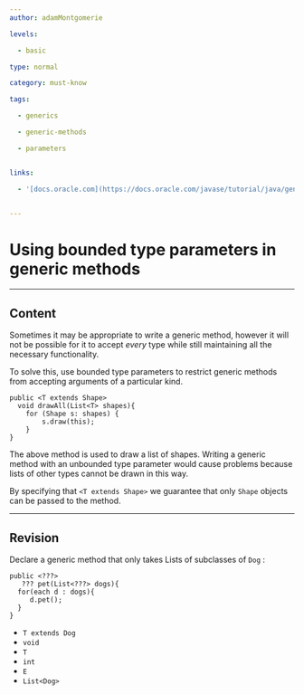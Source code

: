 ```yaml
---
author: adamMontgomerie

levels:

  - basic

type: normal

category: must-know

tags:

  - generics

  - generic-methods

  - parameters


links:

  - '[docs.oracle.com](https://docs.oracle.com/javase/tutorial/java/generics/bounded.html){website}'


---
```


# Using bounded type parameters in generic methods

---
## Content

Sometimes it may be appropriate to write a generic method, however it will not be possible for it to accept *every* type while still maintaining all the necessary functionality.

To solve this, use bounded type parameters to restrict generic methods from accepting arguments of a particular kind.
```
public <T extends Shape> 
  void drawAll(List<T> shapes){
    for (Shape s: shapes) {
        s.draw(this);
    }
}
```
The above method is used to draw a list of shapes. Writing a generic method with an unbounded type parameter would cause problems because lists of other types cannot be drawn in this way.

By specifying that `<T extends Shape>` we guarantee that only `Shape` objects can be passed to the method.

---
## Revision

Declare a generic method that only takes Lists of subclasses of `Dog` :
```
public <???> 
   ??? pet(List<???> dogs){
  for(each d : dogs){
     d.pet();
  }
}
```

* `T extends Dog` 
* `void` 
* `T` 
* `int` 
* `E` 
* `List<Dog>`

